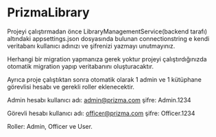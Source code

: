 # PrizmaLibrary

Projeyi çalıştırmadan önce LibraryManagementService(backend tarafı) altındaki appsettings.json dosyasında bulunan connectionstring e kendi veritabanı kullanıcı adınızı ve şifrenizi yazmayı unutmayınız.

Herhangi bir migration yapmanıza gerek yoktur projeyi çalıştırdığınızda otomatik migration yapıp veritabanını oluşturacaktır.

Ayrıca proje çalıştıktan sonra otomatik olarak 1 admin ve 1 kütüphane görevlisi hesabı ve gerekli roller eklenecektir.

Admin hesabı kullanıcı adı: admin@prizma.com şifre: Admin.1234

Görevli hesabı kullanıcı adı: officer@prizma.com şifre: Officer.1234

Roller: Admin, Officer ve User.
